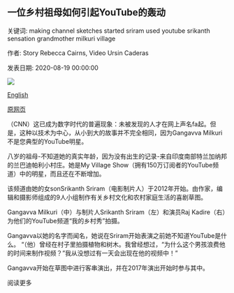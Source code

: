 ## 一位乡村祖母如何引起YouTube的轰动

关键词: making channel sketches started sriram used youtube srikanth sensation grandmother milkuri village

作者: Story Rebecca Cairns, Video Ursin Caderas

发表日期: 2020-08-19 00:00:00

![](https://cdn.cnn.com/cnnnext/dam/assets/200820095244-gangavva-you-tube-for-card-image-super-tease.jpg)

[English](How%20a%20village%20grandmother%20became%20a%20YouTube%20sensation.md)

[原网页](https://edition.cnn.com/2020/08/19/asia/india-youtube-star-gangavva-spc-intl/index.html)

（CNN）这已成为数字时代的普遍现象：未被发现的人才在网上声名fa起。但是，这种以技术为中心，从小到大的故事并不完全相同，因为Gangavva Milkuri不是您典型的YouTube明星。

八岁的祖母-不知道她的真实年龄，因为没有出生的记录-来自印度南部特兰加纳邦的兰巴迪帕利小村庄。她是My Village Show（拥有150万订阅者的YouTube频道）中的明星，而且还在不断增加。

该频道由她的女sonSrikanth Sriram（电影制片人）于2012年开始。由作家，编辑和摄影师组成的9人小组制作有关乡村文化和农村家庭生活的喜剧草图。

Gangavva Milkuri（中）与制片人Srikanth Sriram（左）和演员Raj Kadire（右）为他们的YouTube频道“我的乡村秀”拍摄。

Gangavva以她的名字而闻名，她说在Sriram开始表演之前她不知道YouTube是什么。 “（他）曾经在村子里拍摄植物和树木。我曾经想过，“为什么这个男孩浪费他的时间来制作视频？”我从没想过有一天会出现在他的视频中！”

Gangavva开始在草图中进行客串演出，并在2017年演出开始时参与其中。

阅读更多